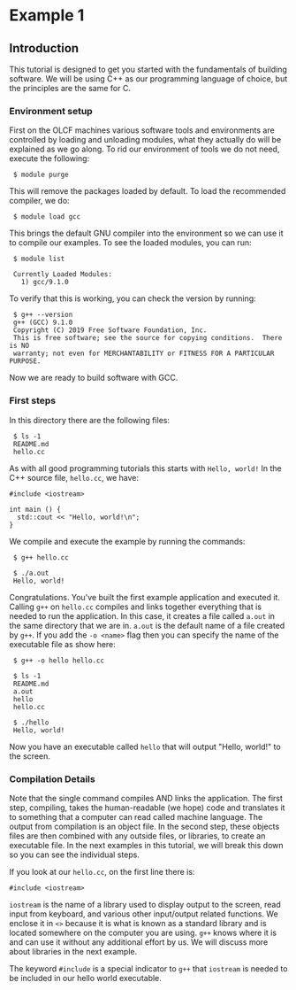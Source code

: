 # Example 1

## Introduction

This tutorial is designed to get you started with the fundamentals of building software.
We will be using C++ as our programming language of choice, but the principles are the
same for C.

### Environment setup

First on the OLCF machines various software tools and environments are controlled by 
loading and unloading modules, what they actually do will be explained as we go along.
To rid our environment of tools we do not need, execute the following:

```
 $ module purge
```

This will remove the packages loaded by default.  To load the recommended compiler, we do:

```
 $ module load gcc
```

This brings the default GNU compiler into the environment so we can use it to compile
our examples.  To see the loaded modules, you can run:

```
 $ module list

 Currently Loaded Modules:
   1) gcc/9.1.0

```

To verify that this is working, you can check the version by running:

```
 $ g++ --version
 g++ (GCC) 9.1.0
 Copyright (C) 2019 Free Software Foundation, Inc.
 This is free software; see the source for copying conditions.  There is NO
 warranty; not even for MERCHANTABILITY or FITNESS FOR A PARTICULAR PURPOSE.
```

Now we are ready to build software with GCC.

### First steps

In this directory there are the following files:

```
 $ ls -1
 README.md
 hello.cc
```

As with all good programming tutorials this starts with `Hello, world!`
In the C++ source file, `hello.cc`, we have:

```
#include <iostream>

int main () {
  std::cout << "Hello, world!\n";
}
```

We compile and execute the example by running the commands:

```
 $ g++ hello.cc

 $ ./a.out
 Hello, world!
```

Congratulations.  You've built the first example application and executed it.  Calling `g++` on `hello.cc`
compiles and links together everything that is needed to run the application.  In this case, it creates a 
file called `a.out` in the same directory that we are in.  `a.out` is the default name of a file created by
`g++`.  If you add the `-o <name>` flag then you can specify the name of the executable file as show here:

```
 $ g++ -o hello hello.cc

 $ ls -1
 README.md
 a.out
 hello
 hello.cc

 $ ./hello
 Hello, world!
```

Now you have an executable called `hello` that will output "Hello, world!" to the screen.

### Compilation Details

Note that the single command compiles AND links the application.  The first step, compiling, takes the 
human-readable (we hope) code and translates it to something that a computer can read called machine 
language.  The output from compilation is an object file.  In the second step, these objects files are then 
combined with any outside files, or libraries, to create an executable file.  In the next examples in this
tutorial, we will break this down so you can see the individual steps.

If you look at our `hello.cc`, on the first line there is:
```
#include <iostream>
```
`iostream` is the name of a library used to display output to the screen, read input from keyboard, and 
various other input/output related functions.  We enclose it in `<>` because it is what is known as a standard 
library and is located somewhere on the computer you are using.  `g++` knows where it is and can use it without 
any additional effort by us.  We will discuss more about libraries in the next example.

The keyword `#include` is a special indicator to `g++` that `iostream` is needed to be included in our hello 
world executable.

